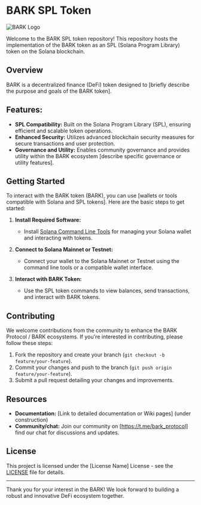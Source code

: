 # BARK SPL Token

![BARK Logo](link_to_logo.png)

Welcome to the BARK SPL token repository! This repository hosts the implementation of the BARK token as an SPL (Solana Program Library) token on the Solana blockchain.

## Overview

BARK is a decentralized finance (DeFi) token designed to [briefly describe the purpose and goals of the BARK token].

## Features:

- **SPL Compatibility:** Built on the Solana Program Library (SPL), ensuring efficient and scalable token operations.
- **Enhanced Security:** Utilizes advanced blockchain security measures for secure transactions and user protection.
- **Governance and Utility:** Enables community governance and provides utility within the BARK ecosystem [describe specific governance or utility features].

## Getting Started

To interact with the BARK token (BARK), you can use [wallets or tools compatible with Solana and SPL tokens]. Here are the basic steps to get started:

1. **Install Required Software:**
   - Install [Solana Command Line Tools](https://docs.solana.com/cli/install-solana-cli-tools) for managing your Solana wallet and interacting with tokens.

2. **Connect to Solana Mainnet or Testnet:**
   - Connect your wallet to the Solana Mainnet or Testnet using the command line tools or a compatible wallet interface.

3. **Interact with BARK Token:**
   - Use the SPL token commands to view balances, send transactions, and interact with BARK tokens.

## Contributing

We welcome contributions from the community to enhance the BARK Protocol / BARK ecosystems. If you're interested in contributing, please follow these steps:

1. Fork the repository and create your branch (`git checkout -b feature/your-feature`).
2. Commit your changes and push to the branch (`git push origin feature/your-feature`).
3. Submit a pull request detailing your changes and improvements.

## Resources

- **Documentation:** [Link to detailed documentation or Wiki pages] (under construction)
- **Community/chat:** Join our community on [https://t.me/bark_protocol] find our chat for discussions and updates.

## License

This project is licensed under the [License Name] License - see the [LICENSE](LICENSE) file for details.

---

Thank you for your interest in the BARK! We look forward to building a robust and innovative DeFi ecosystem together.
